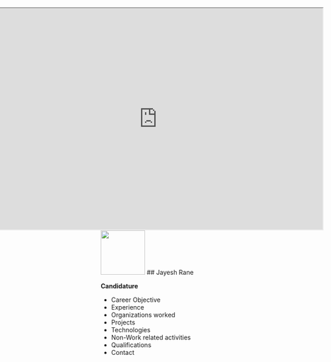 <iframe width="750" height="500" align="right" allow="microphone;" src="https://console.dialogflow.com/api-client/demo/embedded/Jay-HelpBot"></iframe>

<img src="https://jay-helpbot/Jay-bot.png" class="img-responsive" width="100" height="100" />
## Jayesh Rane  

**Candidature**  

* Career Objective  
* Experience  
* Organizations worked  
* Projects  
* Technologies  
* Non-Work related activities  
* Qualifications  
* Contact  

